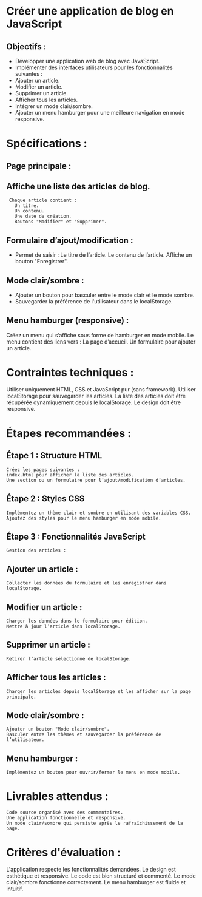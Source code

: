 # Créer une application de blog en JavaScript

## Objectifs :

- Développer une application web de blog avec JavaScript.
- Implémenter des interfaces utilisateurs pour les fonctionnalités suivantes :
- Ajouter un article.
- Modifier un article.
- Supprimer un article.
- Afficher tous les articles.
- Intégrer un mode clair/sombre.
- Ajouter un menu hamburger pour une meilleure navigation en mode responsive.

# Spécifications :

## Page principale :

## Affiche une liste des articles de blog.

     Chaque article contient :
       Un titre.
       Un contenu.
       Une date de création.
       Boutons "Modifier" et "Supprimer".

## Formulaire d’ajout/modification :

- Permet de saisir :
  Le titre de l’article.
  Le contenu de l’article.
  Affiche un bouton "Enregistrer".

## Mode clair/sombre :

- Ajouter un bouton pour basculer entre le mode clair et le mode sombre.
- Sauvegarder la préférence de l'utilisateur dans le localStorage.

## Menu hamburger (responsive) :

Créez un menu qui s’affiche sous forme de hamburger en mode mobile.
Le menu contient des liens vers :
La page d’accueil.
Un formulaire pour ajouter un article.

# Contraintes techniques :

Utiliser uniquement HTML, CSS et JavaScript pur (sans framework).
Utiliser localStorage pour sauvegarder les articles.
La liste des articles doit être récupérée dynamiquement depuis le localStorage.
Le design doit être responsive.

# Étapes recommandées :

## Étape 1 : Structure HTML

    Créez les pages suivantes :
    index.html pour afficher la liste des articles.
    Une section ou un formulaire pour l’ajout/modification d’articles.

## Étape 2 : Styles CSS

    Implémentez un thème clair et sombre en utilisant des variables CSS.
    Ajoutez des styles pour le menu hamburger en mode mobile.

## Étape 3 : Fonctionnalités JavaScript

    Gestion des articles :

## Ajouter un article :

    Collecter les données du formulaire et les enregistrer dans localStorage.

## Modifier un article :

    Charger les données dans le formulaire pour édition.
    Mettre à jour l’article dans localStorage.

## Supprimer un article :

    Retirer l’article sélectionné de localStorage.

## Afficher tous les articles :

    Charger les articles depuis localStorage et les afficher sur la page principale.

## Mode clair/sombre :

    Ajouter un bouton "Mode clair/sombre".
    Basculer entre les thèmes et sauvegarder la préférence de l’utilisateur.

## Menu hamburger :

    Implémentez un bouton pour ouvrir/fermer le menu en mode mobile.

# Livrables attendus :

    Code source organisé avec des commentaires.
    Une application fonctionnelle et responsive.
    Un mode clair/sombre qui persiste après le rafraîchissement de la page.

# Critères d'évaluation :

L'application respecte les fonctionnalités demandées.
Le design est esthétique et responsive.
Le code est bien structuré et commenté.
Le mode clair/sombre fonctionne correctement.
Le menu hamburger est fluide et intuitif.
